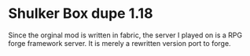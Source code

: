 # Shulker Box dupe 1.18
Since the orginal mod is written in fabric, the server I played on is a RPG forge framework server.
It is merely a rewritten version port to forge.

